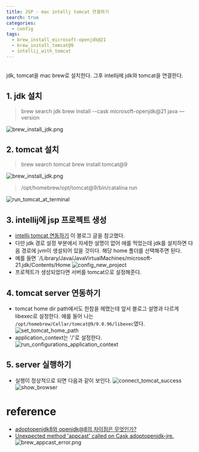 ```yaml
---
title: JSP - mac intellj tomcat 연결하기
search: true
categories: 
  - config
tags:
  - brew_install_microsoft-openjdk@21
  - brew_install_tomcat@9
  - intellij_with_tomcat
---
```

<br />
jdk, tomcat을 mac brew로 설치한다. 그후 intellij에 jdk와 tomcat을 연결한다.

## 1. jdk 설치
> brew search jdk 
> brew install --cask microsoft-openjdk@21
> java —version

![brew_install_jdk.png](https://recursive-o.github.io/voice-processing/assets/images/jsp/brew_install_jdk.png)

## 2. tomcat 설치
> brew search tomcat
> brew install tomcat@9

![brew_install_jdk.png](https://recursive-o.github.io/voice-processing/assets/images/jsp/brew_install_tomcat.png)

> /opt/homebrew/opt/tomcat@9/bin/catalina run

![run_tomcat_at_terminal](https://recursive-o.github.io/voice-processing/assets/images/jsp/run_tomcat_at_terminal.png)

## 3. intellij에 jsp 프로젝트 생성
- [intellij tomcat 연동하기](https://velog.io/@ccorgi1997/JSP-M1-%EB%A7%A5-%EC%9D%B4%ED%81%B4%EB%A6%BD%EC%8A%A4-%EC%9D%B8%ED%85%94%EB%A6%AC%EC%A0%9C%EC%9D%B4-Tomcat-%EC%97%B0%EB%8F%99-%EA%B7%B8%EB%A6%AC%EA%B3%A0-%EC%84%9C%EB%B2%84-%EB%91%90%EA%B0%9C-%EB%8F%99%EC%8B%9C%EC%97%90-%EC%98%AC%EB%A6%AC%EA%B8%B0) 이 블로그 글을 참고했다.
- 다만 jdk 경로 설정 부분에서 자세한 설명이 없어 애를 먹었는데 jdk를 설치하면 다음 경로에 jvm이 생설되어 있을 것이다. 해당 home 폴더를 선택해주면 된다. 
- 예를 들면 `/Library/Java/JavaVirtualMachines/microsoft-21.jdk/Contents/Home
![config_new_project](https://recursive-o.github.io/voice-processing/assets/images/jsp/config_new_project.png)
- 프로젝트가 생성되었다면 서버를 tomcat으로 설정해준다.


## 4. tomcat server 연동하기
- tomcat home dir path에서도 한참을 헤맸는데 앞서 블로그 설명과 다르게 libexec로 설정한다. 예를 들어 나는 `/opt/homebrew/Cellar/tomcat@9/9.0.96/libexec`였다.
![set_tomcat_home_path](https://recursive-o.github.io/voice-processing/assets/images/jsp/set_tomcat_home_path.png)
- application_context는 '/'로 설정한다.
![run_configurations_application_context](https://recursive-o.github.io/voice-processing/assets/images/jsp/run_configurations_application_context.png)

## 5. server 실행하기
- 실행이 정상적으로 되면 다음과 같이 보인다.
![connect_tomcat_success](https://recursive-o.github.io/voice-processing/assets/images/jsp/connect_tomcat_success.png)
![show_browser](https://recursive-o.github.io/voice-processing/assets/images/jsp/show_browser.png)

# reference
- [adoptopenjdk8와 openjdk@8의 차이점은 무엇인가?](https://adjh54.tistory.com/216)
- [Unexpected method 'appcast' called on Cask adoptopenjdk-jre.](https://built.tistory.com/m/74)
![brew_appcast_error.png](https://recursive-o.github.io/voice-processing/assets/images/jsp/brew_appcast_error.png)
